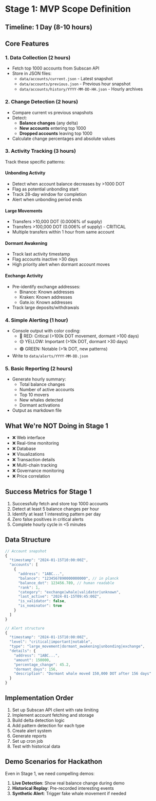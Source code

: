 # Stage 1: MVP Scope Definition

## Timeline: 1 Day (8-10 hours)

## Core Features

### 1. Data Collection (2 hours)
- Fetch top 1000 accounts from Subscan API
- Store in JSON files:
  - `data/accounts/current.json` - Latest snapshot
  - `data/accounts/previous.json` - Previous hour snapshot
  - `data/accounts/history/YYYY-MM-DD-HH.json` - Hourly archives

### 2. Change Detection (2 hours)
- Compare current vs previous snapshots
- Detect:
  - **Balance changes** (any delta)
  - **New accounts** entering top 1000
  - **Dropped accounts** leaving top 1000
- Calculate change percentages and absolute values

### 3. Activity Tracking (3 hours)
Track these specific patterns:

#### Unbonding Activity
- Detect when account balance decreases by >1000 DOT
- Flag as potential unbonding start
- Track 28-day window for completion
- Alert when unbonding period ends

#### Large Movements
- Transfers >10,000 DOT (0.0006% of supply)
- Transfers >100,000 DOT (0.006% of supply) - CRITICAL
- Multiple transfers within 1 hour from same account

#### Dormant Awakening
- Track last activity timestamp
- Flag accounts inactive >30 days
- High priority alert when dormant account moves

#### Exchange Activity
- Pre-identify exchange addresses:
  - Binance: Known addresses
  - Kraken: Known addresses
  - Gate.io: Known addresses
- Track large deposits/withdrawals

### 4. Simple Alerting (1 hour)
- Console output with color coding:
  - 🔴 RED: Critical (>100k DOT movement, dormant >100 days)
  - 🟡 YELLOW: Important (>10k DOT, dormant >30 days)
  - 🟢 GREEN: Notable (>1k DOT, new patterns)
- Write to `data/alerts/YYYY-MM-DD.json`

### 5. Basic Reporting (2 hours)
- Generate hourly summary:
  - Total balance changes
  - Number of active accounts
  - Top 10 movers
  - New whales detected
  - Dormant activations
- Output as markdown file

## What We're NOT Doing in Stage 1
- ❌ Web interface
- ❌ Real-time monitoring
- ❌ Database
- ❌ Visualizations
- ❌ Transaction details
- ❌ Multi-chain tracking
- ❌ Governance monitoring
- ❌ Price correlation

## Success Metrics for Stage 1
1. Successfully fetch and store top 1000 accounts
2. Detect at least 5 balance changes per hour
3. Identify at least 1 interesting pattern per day
4. Zero false positives in critical alerts
5. Complete hourly cycle in <5 minutes

## Data Structure

```javascript
// Account snapshot
{
  "timestamp": "2024-01-15T10:00:00Z",
  "accounts": [
    {
      "address": "1ABC...",
      "balance": "1234567890000000000", // in planck
      "balance_dot": 123456.789, // human readable
      "rank": 1,
      "category": "exchange|whale|validator|unknown",
      "last_active": "2024-01-15T09:45:00Z",
      "is_validator": false,
      "is_nominator": true
    }
  ]
}

// Alert structure
{
  "timestamp": "2024-01-15T10:00:00Z",
  "level": "critical|important|notable",
  "type": "large_movement|dormant_awakening|unbonding|exchange",
  "details": {
    "address": "1ABC...",
    "amount": 150000,
    "percentage_change": 45.2,
    "dormant_days": 156,
    "description": "Dormant whale moved 150,000 DOT after 156 days"
  }
}
```

## Implementation Order
1. Set up Subscan API client with rate limiting
2. Implement account fetching and storage
3. Build delta detection logic
4. Add pattern detection for each type
5. Create alert system
6. Generate reports
7. Set up cron job
8. Test with historical data

## Demo Scenarios for Hackathon
Even in Stage 1, we need compelling demos:
1. **Live Detection**: Show real balance change during demo
2. **Historical Replay**: Pre-recorded interesting events
3. **Synthetic Alert**: Trigger fake whale movement if needed
